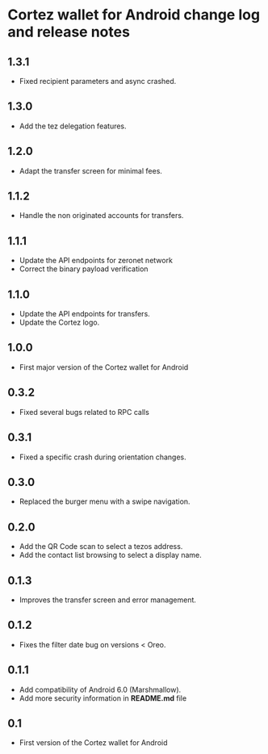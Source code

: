 Cortez wallet for Android change log and release notes
================================================

1.3.1
-----
* Fixed recipient parameters and async crashed.

1.3.0
-----
* Add the tez delegation features.

1.2.0
-----
* Adapt the transfer screen for minimal fees.

1.1.2
-----
* Handle the non originated accounts for transfers.

1.1.1
-----
* Update the API endpoints for zeronet network
* Correct the binary payload verification

1.1.0
-----
* Update the API endpoints for transfers.
* Update the Cortez logo.

1.0.0
-----
* First major version of the Cortez wallet for Android

0.3.2
-----
* Fixed several bugs related to RPC calls

0.3.1
-----
* Fixed a specific crash during orientation changes.

0.3.0
-----
* Replaced the burger menu with a swipe navigation.

0.2.0
-----
* Add the QR Code scan to select a tezos address.
* Add the contact list browsing to select a display name.

0.1.3
-----
* Improves the transfer screen and error management.

0.1.2
-----
* Fixes the filter date bug on versions < Oreo.

0.1.1
-----
* Add compatibility of Android 6.0 (Marshmallow).
* Add more security information in **README.md** file

0.1
-----
* First version of the Cortez wallet for Android
